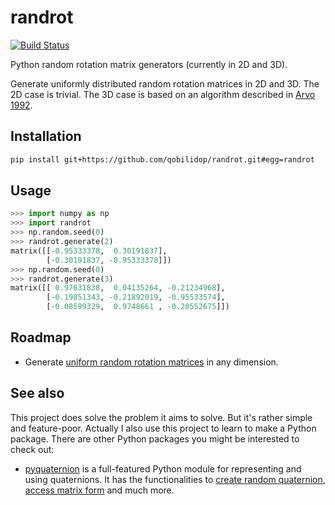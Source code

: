 # randrot

[![Build Status](https://travis-ci.org/qobilidop/randrot.svg?branch=master)](https://travis-ci.org/qobilidop/randrot)

Python random rotation matrix generators (currently in 2D and 3D).

Generate uniformly distributed random rotation matrices in 2D and 3D. The 2D case is trivial. The 3D case is based on an algorithm described in [Arvo 1992](http://citeseerx.ist.psu.edu/viewdoc/summary?doi=10.1.1.53.1357).

## Installation

```bash
pip install git+https://github.com/qobilidop/randrot.git#egg=randrot
```

## Usage

```python
>>> import numpy as np
>>> import randrot
>>> np.random.seed(0)
>>> randrot.generate(2)
matrix([[-0.95333378,  0.30191837],
        [-0.30191837, -0.95333378]])
>>> np.random.seed(0)
>>> randrot.generate(3)
matrix([[ 0.97631838,  0.04135264, -0.21234968],
        [-0.19851343, -0.21892019, -0.95533574],
        [-0.08599329,  0.9748661 , -0.20552675]])
```

## Roadmap

- Generate [uniform random rotation matrices](https://en.wikipedia.org/wiki/Rotation_matrix#Uniform_random_rotation_matrices) in any dimension.

## See also

This project does solve the problem it aims to solve. But it's rather simple and feature-poor. Actually I also use this project to learn to make a Python package. There are other Python packages you might be interested to check out:

- [pyquaternion](http://kieranwynn.github.io/pyquaternion/) is a full-featured Python module for representing and using quaternions. It has the functionalities to [create random quaternion](http://kieranwynn.github.io/pyquaternion/#random), [access matrix form](http://kieranwynn.github.io/pyquaternion/#accessing-matrix-form) and much more.
